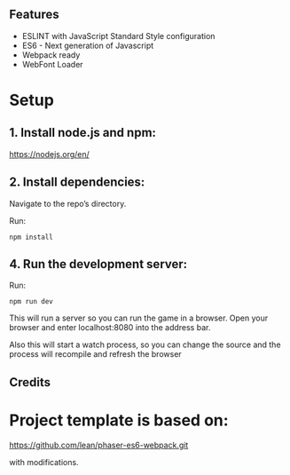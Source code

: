 ## Features
- ESLINT with JavaScript Standard Style configuration
- ES6 - Next generation of Javascript
- Webpack ready
- WebFont Loader

# Setup

## 1. Install node.js and npm:

https://nodejs.org/en/


## 2. Install dependencies:

Navigate to the repo’s directory.

Run:

```npm install``` 

## 4. Run the development server:

Run:

```npm run dev```

This will run a server so you can run the game in a browser.
Open your browser and enter localhost:8080 into the address bar.

Also this will start a watch process, so you can change the source and the process will recompile and refresh the browser

## Credits

# Project template is based on:

https://github.com/lean/phaser-es6-webpack.git

with modifications.

